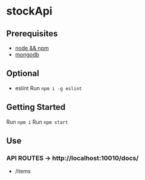 # stockApi

## Prerequisites
- [node && npm](https://nodejs.org/es/)
- [mongodb](https://www.mongodb.com/download-center)

## Optional
- eslint Run `npm i -g eslint`

## Getting Started

Run `npm i`
Run `npm start`

## Use
### API ROUTES -> http://localhost:10010/docs/
- /items

